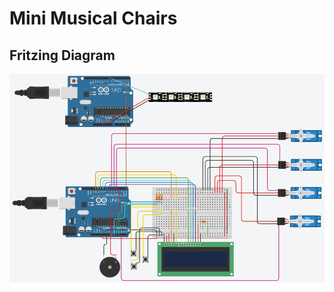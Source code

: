 # Mini Musical Chairs

## Fritzing Diagram
![Fritzing Diagram](https://github.com/sisler101/Mini-Musical-Chairs/blob/main/Fritzing-Diagram.png?raw=true)
